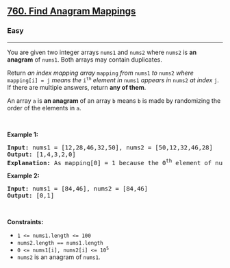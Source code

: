 <h2><a href="https://leetcode.com/problems/find-anagram-mappings/">760. Find Anagram Mappings</a></h2><h3>Easy</h3><hr><div><p>You are given two integer arrays <code>nums1</code> and <code>nums2</code> where <code>nums2</code> is <strong>an anagram</strong> of <code>nums1</code>. Both arrays may contain duplicates.</p>

<p>Return <em>an index mapping array </em><code>mapping</code><em> from </em><code>nums1</code><em> to </em><code>nums2</code><em> where </em><code>mapping[i] = j</code><em> means the </em><code>i<sup>th</sup></code><em> element in </em><code>nums1</code><em> appears in </em><code>nums2</code><em> at index </em><code>j</code>. If there are multiple answers, return <strong>any of them</strong>.</p>

<p>An array <code>a</code> is <strong>an anagram</strong> of an array <code>b</code> means <code>b</code> is made by randomizing the order of the elements in <code>a</code>.</p>

<p>&nbsp;</p>
<p><strong>Example 1:</strong></p>

<pre><strong>Input:</strong> nums1 = [12,28,46,32,50], nums2 = [50,12,32,46,28]
<strong>Output:</strong> [1,4,3,2,0]
<strong>Explanation:</strong> As mapping[0] = 1 because the 0<sup>th</sup> element of nums1 appears at nums2[1], and mapping[1] = 4 because the 1<sup>st</sup> element of nums1 appears at nums2[4], and so on.
</pre>

<p><strong>Example 2:</strong></p>

<pre><strong>Input:</strong> nums1 = [84,46], nums2 = [84,46]
<strong>Output:</strong> [0,1]
</pre>

<p>&nbsp;</p>
<p><strong>Constraints:</strong></p>

<ul>
	<li><code>1 &lt;= nums1.length &lt;= 100</code></li>
	<li><code>nums2.length == nums1.length</code></li>
	<li><code>0 &lt;= nums1[i], nums2[i] &lt;= 10<sup>5</sup></code></li>
	<li><code>nums2</code> is an anagram of <code>nums1</code>.</li>
</ul>
</div>